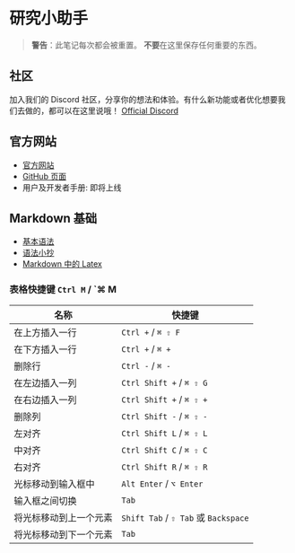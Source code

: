 # 研究小助手

> **警告**：此笔记每次都会被重置。 **不要**在这里保存任何重要的东西。

## 社区

加入我们的 Discord 社区，分享你的想法和体验。有什么新功能或者优化想要我们去做的，都可以在这里说哦！
[Official Discord](https://discord.gg/Wn5hwWbnRq)

## 官方网站

- [官方网站](https://sophosia.com)
- [GitHub 页面](https://github.com/sophosia/sophosia)
- 用户及开发者手册: 即将上线

## Markdown 基础

- [基本语法](https://www.markdownguide.org/basic-syntax)
- [语法小抄](https://www.markdownguide.org/cheat-sheet)
- [Markdown 中的 Latex](https://ashki23.github.io/markdown-latex#latex)

### 表格快捷键 `Ctrl M` / `⌘ M

| 名称                   | 快捷键                               |
| ---------------------- | ------------------------------------ |
| 在上方插入一行         | `Ctrl +` / `⌘ ⇧ F`                   |
| 在下方插入一行         | `Ctrl +` / `⌘ +`                     |
| 删除行                 | `Ctrl -` / `⌘ -`                     |
| 在左边插入一列         | `Ctrl Shift +` / `⌘ ⇧ G`             |
| 在右边插入一列         | `Ctrl Shift +` / `⌘ ⇧ +`             |
| 删除列                 | `Ctrl Shift -` / `⌘ ⇧ -`             |
| 左对齐                 | `Ctrl Shift L` / `⌘ ⇧ L`             |
| 中对齐                 | `Ctrl Shift C` / `⌘ ⇧ C`             |
| 右对齐                 | `Ctrl Shift R` / `⌘ ⇧ R`             |
| 光标移动到输入框中     | `Alt Enter` / `⌥ Enter`              |
| 输入框之间切换         | `Tab`                                |
| 将光标移动到上一个元素 | `Shift Tab` / `⇧ Tab` 或 `Backspace` |
| 将光标移动到下一个元素 | `Tab`                                |
